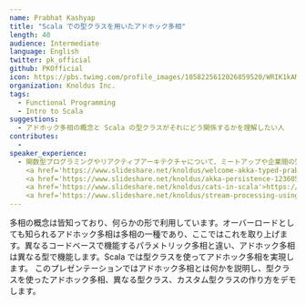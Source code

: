 ```yaml
---
name: Prabhat Kashyap
title: "Scala での型クラスを用いたアドホック多相"
length: 40
audience: Intermediate
language: English
twitter: pk_official
github: PKOfficial
icon: https://pbs.twimg.com/profile_images/1058225612026859520/WRIK1kAM_400x400.jpg
organization: Knoldus Inc.
tags:
  - Functional Programming
  - Intro to Scala
suggestions:
  - アドホック多相の概念と Scala の型クラスがそれにどう関係するかを理解したい人
contributes:
  - 
speaker_experience:
  - 関数型プログラミングやリアクティブアーキテクチャについて、ミートアップや企業間の知見共有セッションなどで、次のような発表をしています。
    <a href='https://www.slideshare.net/knoldus/welcome-akka-typed-prabhat-kashyap'>https://www.slideshare.net/knoldus/welcome-akka-typed-prabhat-kashyap</a>
    <a href='https://www.slideshare.net/knoldus/akka-persistence-123605091'>https://www.slideshare.net/knoldus/akka-persistence-123605091</a>
    <a href='https://www.slideshare.net/knoldus/cats-in-scala'>https://www.slideshare.net/knoldus/cats-in-scala</a>
    <a href='https://www.slideshare.net/knoldus/stream-processing-using-kafka-75984085'>https://www.slideshare.net/knoldus/stream-processing-using-kafka-75984085</a>
---
```

多相の概念は皆知っており、何らかの形で利用しています。オーバーロードとしても知られるアドホック多相は多相の一種であり、ここではこれを取り上げます。異なるコードベースで機能するパラメトリック多相と違い、アドホック多相は異なる型で機能します。Scala では型クラスを使ってアドホック多相を実現します。
このプレゼンテーションではアドホック多相とは何かを説明し、型クラスを使ったアドホック多相、異なる型クラス、カスタム型クラスの作り方をデモします。
